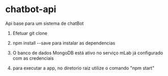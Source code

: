 # chatbot-api

Api base para um sistema de chatBot

1) Efetuar git clone

2) npm install --save para instalar as dependencias

3) O banco de dados MongoDB está ativo no serviço mLab já configurado com as credenciais

4) para executar a app, no diretorio raiz utilize o comando "npm start"

